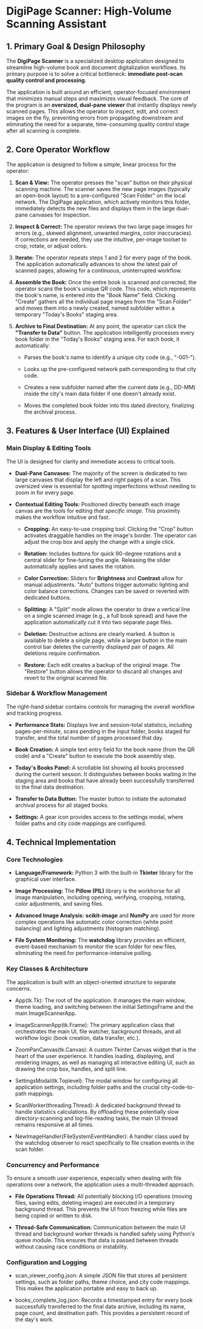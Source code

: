 DigiPage Scanner: High-Volume Scanning Assistant
================================================

1\. Primary Goal & Design Philosophy
------------------------------------

The **DigiPage Scanner** is a specialized desktop application designed to streamline high-volume book and document digitalization workflows. Its primary purpose is to solve a critical bottleneck: **immediate post-scan quality control and processing**.

The application is built around an efficient, operator-focused environment that minimizes manual steps and maximizes visual feedback. The core of the program is an **oversized, dual-pane viewer** that instantly displays newly scanned pages. This allows the operator to inspect, edit, and correct images on the fly, preventing errors from propagating downstream and eliminating the need for a separate, time-consuming quality control stage after all scanning is complete.

2\. Core Operator Workflow
--------------------------

The application is designed to follow a simple, linear process for the operator:

1.  **Scan & View:** The operator presses the "scan" button on their physical scanning machine. The scanner saves the new page images (typically an open-book layout) to a pre-configured "Scan Folder" on the local network. The DigiPage application, which actively monitors this folder, immediately detects the new files and displays them in the large dual-pane canvases for inspection.
    
2.  **Inspect & Correct:** The operator reviews the two large page images for errors (e.g., skewed alignment, unwanted margins, color inaccuracies). If corrections are needed, they use the intuitive, per-image toolset to crop, rotate, or adjust colors.
    
3.  **Iterate:** The operator repeats steps 1 and 2 for every page of the book. The application automatically advances to show the latest pair of scanned pages, allowing for a continuous, uninterrupted workflow.
    
4.  **Assemble the Book:** Once the entire book is scanned and corrected, the operator scans the book's unique QR code. This code, which represents the book's name, is entered into the "Book Name" field. Clicking "Create" gathers all the individual page images from the "Scan Folder" and moves them into a newly created, named subfolder within a temporary "Today's Books" staging area.
    
5.  **Archive to Final Destination:** At any point, the operator can click the **"Transfer to Data"** button. The application intelligently processes every book folder in the "Today's Books" staging area. For each book, it automatically:
    
    *   Parses the book's name to identify a unique city code (e.g., "-001-").
        
    *   Looks up the pre-configured network path corresponding to that city code.
        
    *   Creates a new subfolder named after the current date (e.g., DD-MM) inside the city's main data folder if one doesn't already exist.
        
    *   Moves the completed book folder into this dated directory, finalizing the archival process.
        

3\. Features & User Interface (UI) Explained
--------------------------------------------

### Main Display & Editing Tools

The UI is designed for clarity and immediate access to critical tools.

*   **Dual-Pane Canvases:** The majority of the screen is dedicated to two large canvases that display the left and right pages of a scan. This oversized view is essential for spotting imperfections without needing to zoom in for every page.
    
*   **Contextual Editing Tools:** Positioned directly beneath each image canvas are the tools for editing _that specific image_. This proximity makes the workflow intuitive and fast.
    
    *   **Cropping:** An easy-to-use cropping tool. Clicking the "Crop" button activates draggable handles on the image's border. The operator can adjust the crop box and apply the change with a single click.
        
    *   **Rotation:** Includes buttons for quick 90-degree rotations and a central slider for fine-tuning the angle. Releasing the slider automatically applies and saves the rotation.
        
    *   **Color Correction:** Sliders for **Brightness** and **Contrast** allow for manual adjustments. "Auto" buttons trigger automatic lighting and color balance corrections. Changes can be saved or reverted with dedicated buttons.
        
    *   **Splitting:** A "Split" mode allows the operator to draw a vertical line on a single scanned image (e.g., a full book spread) and have the application automatically cut it into two separate page files.
        
    *   **Deletion:** Destructive actions are clearly marked. A button is available to delete a single page, while a larger button in the main control bar deletes the currently displayed pair of pages. All deletions require confirmation.
        
    *   **Restore:** Each edit creates a backup of the original image. The "Restore" button allows the operator to discard all changes and revert to the original scanned file.
        

### Sidebar & Workflow Management

The right-hand sidebar contains controls for managing the overall workflow and tracking progress.

*   **Performance Stats:** Displays live and session-total statistics, including pages-per-minute, scans pending in the input folder, books staged for transfer, and the total number of pages processed that day.
    
*   **Book Creation:** A simple text entry field for the book name (from the QR code) and a "Create" button to execute the book assembly step.
    
*   **Today's Books Panel:** A scrollable list showing all books processed during the current session. It distinguishes between books waiting in the staging area and books that have already been successfully transferred to the final data destination.
    
*   **Transfer to Data Button:** The master button to initiate the automated archival process for all staged books.
    
*   **Settings:** A gear icon provides access to the settings modal, where folder paths and city code mappings are configured.
    

4\. Technical Implementation
----------------------------

### Core Technologies

*   **Language/Framework:** Python 3 with the built-in **Tkinter** library for the graphical user interface.
    
*   **Image Processing:** The **Pillow (PIL)** library is the workhorse for all image manipulation, including opening, verifying, cropping, rotating, color adjustments, and saving files.
    
*   **Advanced Image Analysis:** **scikit-image** and **NumPy** are used for more complex operations like automatic color correction (white point balancing) and lighting adjustments (histogram matching).
    
*   **File System Monitoring:** The **watchdog** library provides an efficient, event-based mechanism to monitor the scan folder for new files, eliminating the need for performance-intensive polling.
    

### Key Classes & Architecture

The application is built with an object-oriented structure to separate concerns.

*   App(tk.Tk): The root of the application. It manages the main window, theme loading, and switching between the initial SettingsFrame and the main ImageScannerApp.
    
*   ImageScannerApp(tk.Frame): The primary application class that orchestrates the main UI, file watcher, background threads, and all workflow logic (book creation, data transfer, etc.).
    
*   ZoomPanCanvas(tk.Canvas): A custom Tkinter Canvas widget that is the heart of the user experience. It handles loading, displaying, and rendering images, as well as managing all interactive editing UI, such as drawing the crop box, handles, and split line.
    
*   SettingsModal(tk.Toplevel): The modal window for configuring all application settings, including folder paths and the crucial city-code-to-path mappings.
    
*   ScanWorker(threading.Thread): A dedicated background thread to handle statistics calculations. By offloading these potentially slow directory-scanning and log-file-reading tasks, the main UI thread remains responsive at all times.
    
*   NewImageHandler(FileSystemEventHandler): A handler class used by the watchdog observer to react specifically to file creation events in the scan folder.
    

### Concurrency and Performance

To ensure a smooth user experience, especially when dealing with file operations over a network, the application uses a multi-threaded approach.

*   **File Operations Thread:** All potentially blocking I/O operations (moving files, saving edits, deleting images) are executed in a temporary background thread. This prevents the UI from freezing while files are being copied or written to disk.
    
*   **Thread-Safe Communication:** Communication between the main UI thread and background worker threads is handled safely using Python's queue module. This ensures that data is passed between threads without causing race conditions or instability.
    

### Configuration and Logging

*   scan\_viewer\_config.json: A simple JSON file that stores all persistent settings, such as folder paths, theme choice, and city code mappings. This makes the application portable and easy to back up.
    
*   books\_complete\_log.json: Records a timestamped entry for every book successfully transferred to the final data archive, including its name, page count, and destination path. This provides a persistent record of the day's work.
